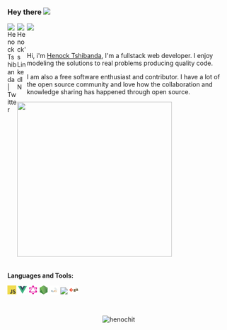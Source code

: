 ### Hey there <img src="https://media.giphy.com/media/hvRJCLFzcasrR4ia7z/giphy.gif" width="25px">
<a href="https://twitter.com/TshibandaHenock">
  <img align="left" alt="Henock Tshibanda | Twitter" width="22px" src="https://raw.githubusercontent.com/peterthehan/peterthehan/master/assets/twitter.svg" />
</a>
<a href="https://www.linkedin.com/in/henock-tshibanda-56ba88158/">
  <img align="left" alt="Henock's LinkedIN" width="22px" src="https://raw.githubusercontent.com/peterthehan/peterthehan/master/assets/linkedin.svg" />
</a>

![](https://visitor-badge.glitch.me/badge?page_id=henochit/henochit)

<br />

Hi, i'm [Henock Tshibanda](https://protofolio-henochit.vercel.app/), I'm a fullstack web developer. I enjoy modeling the solutions to real problems producing quality code.

I am also a free software enthusiast and contributor. I have a lot of the open source community and love how the collaboration and knowledge sharing has happened through open source.


  <img src="https://protofolio-henochit.vercel.app/assets/img/me.jpeg" width="350" height="350" />
  
  <br />
  <br />
  
**Languages and Tools:**  

<code><img height="20" src="https://raw.githubusercontent.com/github/explore/80688e429a7d4ef2fca1e82350fe8e3517d3494d/topics/javascript/javascript.png"></code>
<code><img height="20" src="https://raw.githubusercontent.com/github/explore/80688e429a7d4ef2fca1e82350fe8e3517d3494d/topics/vue/vue.png"></code>
<code><img height="20" src="https://raw.githubusercontent.com/github/explore/5c058a388828bb5fde0bcafd4bc867b5bb3f26f3/topics/graphql/graphql.png"></code>
<code><img height="20" src="https://raw.githubusercontent.com/github/explore/80688e429a7d4ef2fca1e82350fe8e3517d3494d/topics/nodejs/nodejs.png"></code>
<code><img height="20" src="https://raw.githubusercontent.com/github/explore/80688e429a7d4ef2fca1e82350fe8e3517d3494d/topics/mysql/mysql.png"></code>
<code><img height="20" src="https://neo4j.com/favicon.ico"></code>
<code><img height="20" src="https://raw.githubusercontent.com/github/explore/80688e429a7d4ef2fca1e82350fe8e3517d3494d/topics/git/git.png"></code>

<br />

<p align="center"> <img src="https://github-readme-stats.vercel.app/api?username=henochit&show_icons=true&theme=gotham" alt="henochit" />
